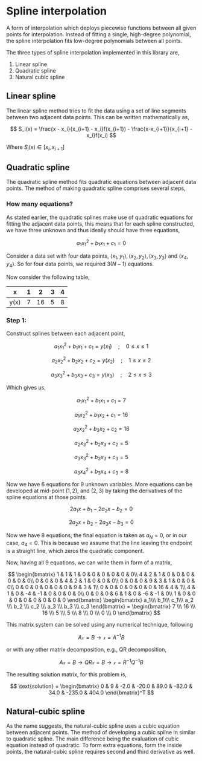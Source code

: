 # Spline interpolation

A form of interpolation which deploys piecewise functions between all given points for interpolation. Instead of fitting
a single, high-degree polynomial, the spline interpolation fits low-degree polynomials between all points.

The three types of spline interpolation implemented in this library are,

1. Linear spline
2. Quadratic spline
3. Natural cubic spline

## Linear spline

The linear spline method tries to fit the data using a set of line segments between two adjacent data points. This can
be written mathematically as,

$$ S_i(x) = \frac{x - x_i}{x_{i+1} - x_i}f(x_{i+1}) - \frac{x-x_{i+1}}{x_{i+1} - x_i}f(x_i) $$

Where $S_i(x) \in [x_i, x_{i+1}]$

## Quadratic spline

The quadratic spline method fits quadratic equations between adjacent data points. The method of making quadratic spline
comprises several steps,

### How many equations?

As stated earlier, the quadratic splines make use of quadratic equations for fitting the adjacent data points, this
means that for each spline constructed, we have three unknown and thus ideally should have three equations,

$$ a_1x_1^2 + b_1x_1+c_1=0$$

Consider a data set with four data points, $\langle x_1, y_1\rangle, \langle x_2, y_2\rangle, \langle x_3, y_3\rangle$
and $\langle x_4, y_4\rangle$. So for four data points, we required $3(N-1)$ equations.

Now consider the following table,

|   x   |   1   |   2   |   3   |   4   |
| :---: | :---: | :---: | :---: | :---: |
| y(x)  |   7   |  16   |   5   |   8   |

### Step 1:

Construct splines between each adjacent point,

$$a_1x_1^2 + b_1x_1 + c_1 = y(x_1)\quad;\quad 0 \leq x \leq 1$$

$$a_2x_2^2 + b_2x_2 + c_2 = y(x_2)\quad;\quad 1 \leq x \leq 2$$

$$a_3x_3^2 + b_3x_3 + c_3 = y(x_3)\quad;\quad 2 \leq x \leq 3$$

Which gives us,

$$ a_1x_1^2 + b_1x_1 + c_1 = 7$$

$$ a_1x_2^2 + b_1x_2 + c_1 = 16$$

$$ a_2x_2^2 + b_2x_2 + c_2 = 16$$

$$ a_2x_3^2 + b_2x_3 + c_2 = 5$$

$$ a_3x_3^2 + b_3x_3 + c_3 = 5$$

$$ a_3x_4^2 + b_3x_4 + c_3 = 8$$

Now we have $6$ equations for $9$ unknown variables. More equations can be developed at mid-point $(1, 2)$, and $(2, 3)$
by taking the derivatives of the spline equations at those points.

$$ 2a_1x + b_1 -2a_2x - b_2 = 0$$

$$ 2a_2x + b_2 -2a_3x - b_3 = 0$$

Now we have $8$ equations, the final equation is taken as $a_{N} = 0$, or in our case, $a_4 = 0$. This is because we
assume that the line leaving the endpoint is a straight line, which zeros the quadratic component.

Now, having all $9$ equations, we can write them in form of a matrix,

$$
\begin{bmatrix}
1 & 1 & 1 & 0 & 0 & 0 & 0 & 0 & 0\\
4 & 2 & 1 & 0 & 0 & 0 & 0 & 0 & 0\\
0 & 0 & 0 & 4 & 2 & 1 & 0 & 0 & 0\\
0 & 0 & 0 & 9 & 3 & 1 & 0 & 0 & 0\\
0 & 0 & 0 & 0 & 0 & 0 & 9 & 3 & 1\\
0 & 0 & 0 & 0 & 0 & 0 & 16 & 4 & 1\\
4 & 1 & 0 & -4 & -1 & 0 & 0 & 0 & 0\\
0 & 0 & 0 & 6 & 1 & 0 & -6 & -1 & 0\\
1 & 0 & 0 & 0 & 0 & 0 & 0 & 0 & 0
\end{bmatrix}
\begin{bmatrix}
a_1\\\ b_1\\\ c_1\\\ a_2 \\\ b_2 \\\ c_2 \\\ a_3 \\\ b_3 \\\ c_3
\end{bmatrix} =
\begin{bmatrix}
7 \\\ 16 \\\ 16 \\\ 5 \\\ 5 \\\ 8 \\\ 0 \\\ 0 \\\ 0
\end{bmatrix}
$$

This matrix system can be solved using any numerical technique, following

$$ A\mathcal{x} = B \rightarrow \mathcal{x} = A^{-1}B$$

or with any other matrix decomposition, e.g., QR decomposition,

$$ A\mathcal{x} = B \rightarrow QR\mathcal{x} = B \rightarrow \mathcal{x} = R^{-1}Q^{-1}B$$

The resulting solution matrix, for this problem is,

$$
\text{solution} =
\begin{bmatrix}
0 & 9 & -2.0 & -20.0 & 89.0 & -82.0 & 34.0 & -235.0 & 404.0
\end{bmatrix}^T
$$

## Natural-cubic spline

As the name suggests, the natural-cubic spline uses a cubic equation between adjacent points. The method of developing a
cubic spline in similar to quadratic spline. The main difference being the evaluation of cubic equation instead of
quadratic. To form extra equations, form the inside points, the natural-cubic spline requires second and third
derivative as well.